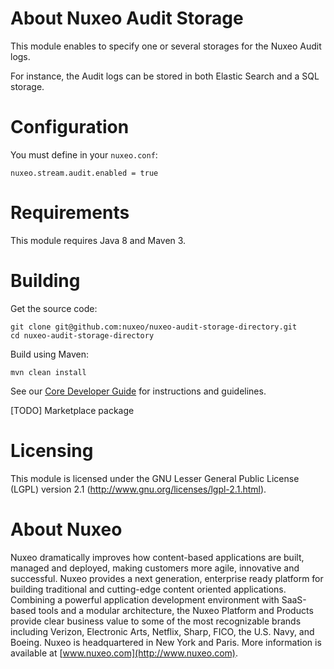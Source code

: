 # About Nuxeo Audit Storage

This module enables to specify one or several storages for the Nuxeo Audit logs. 

For instance, the Audit logs can be stored in both Elastic Search and a SQL storage.

# Configuration

You must define in your `nuxeo.conf`:

    nuxeo.stream.audit.enabled = true

# Requirements

This module requires Java 8 and Maven 3.

# Building
 
Get the source code:

    git clone git@github.com:nuxeo/nuxeo-audit-storage-directory.git
    cd nuxeo-audit-storage-directory

Build using Maven:

    mvn clean install

See our [Core Developer Guide](http://doc.nuxeo.com/x/B4BH) for instructions and guidelines.

[TODO] Marketplace package

# Licensing
 
This module is licensed under the GNU Lesser General Public License (LGPL) version 2.1 (http://www.gnu.org/licenses/lgpl-2.1.html).
 
# About Nuxeo
 
Nuxeo dramatically improves how content-based applications are built, managed and deployed, making customers more agile, innovative and successful. Nuxeo provides a next generation, enterprise ready platform for building traditional and cutting-edge content oriented applications. Combining a powerful application development environment with
SaaS-based tools and a modular architecture, the Nuxeo Platform and Products provide clear business value to some of the most recognizable brands including Verizon, Electronic Arts, Netflix, Sharp, FICO, the U.S. Navy, and Boeing. Nuxeo is headquartered in New York and Paris.
More information is available at [www.nuxeo.com](http://www.nuxeo.com).